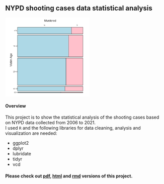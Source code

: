 ## NYPD shooting cases data statistical analysis

<img src='vam.PNG' height=250>

#### Overview
This project is to show the statistical analysis of the shooting cases based on NYPD data collected from 2006 to 2021.<br>
I used `R` and the following libraries for data cleaning, analysis and visualization are needed:
 - ggplot2
 - dplyr
 - lubridate
 - tidyr
 - vcd
 
 #### Please check out [pdf](CU_shooting_project.pdf), [html](CU_shooting_project.html) and [rmd](CU_shooting_project.Rmd) versions of this project.
